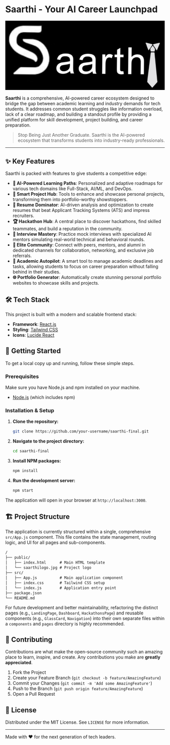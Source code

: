 # Saarthi - Your AI Career Launchpad

![Saarthi Logo](./public/saarthilogo.jpg)

**Saarthi** is a comprehensive, AI-powered career ecosystem designed to bridge the gap between academic learning and industry demands for tech students. It addresses common student struggles like information overload, lack of a clear roadmap, and building a standout profile by providing a unified platform for skill development, project building, and career preparation.

> Stop Being Just Another Graduate. Saarthi is the AI-powered ecosystem that transforms students into industry-ready professionals.

---

## ✨ Key Features

Saarthi is packed with features to give students a competitive edge:

- **🧠 AI-Powered Learning Paths**: Personalized and adaptive roadmaps for various tech domains like Full-Stack, AI/ML, and DevOps.
- **🚀 Smart Project Hub**: Tools to enhance and showcase personal projects, transforming them into portfolio-worthy showstoppers.
- **📄 Resume Dominator**: AI-driven analysis and optimization to create resumes that beat Applicant Tracking Systems (ATS) and impress recruiters.
- **🏆 Hackathon Hub**: A central place to discover hackathons, find skilled teammates, and build a reputation in the community.
- **🎥 Interview Mastery**: Practice mock interviews with specialized AI mentors simulating real-world technical and behavioral rounds.
- **💬 Elite Community**: Connect with peers, mentors, and alumni in dedicated channels for collaboration, networking, and exclusive job referrals.
- **📅 Academic Autopilot**: A smart tool to manage academic deadlines and tasks, allowing students to focus on career preparation without falling behind in their studies.
- **🌐 Portfolio Generator**: Automatically create stunning personal portfolio websites to showcase skills and projects.

## 🛠️ Tech Stack

This project is built with a modern and scalable frontend stack:

- **Framework**: [React.js](https://reactjs.org/)
- **Styling**: [Tailwind CSS](https://tailwindcss.com/)
- **Icons**: [Lucide React](https://lucide.dev/)

## 🚀 Getting Started

To get a local copy up and running, follow these simple steps.

### Prerequisites

Make sure you have Node.js and npm installed on your machine.
- [Node.js](https://nodejs.org/) (which includes npm)

### Installation & Setup

1.  **Clone the repository:**
    ```sh
    git clone https://github.com/your-username/saarthi-final.git
    ```

2.  **Navigate to the project directory:**
    ```sh
    cd saarthi-final
    ```

3.  **Install NPM packages:**
    ```sh
    npm install
    ```

4.  **Run the development server:**
    ```sh
    npm start
    ```

The application will open in your browser at `http://localhost:3000`.

## 🏗️ Project Structure

The application is currently structured within a single, comprehensive `src/App.js` component. This file contains the state management, routing logic, and UI for all pages and sub-components.

```
/
├── public/
│   ├── index.html      # Main HTML template
│   └── saarthilogo.jpg # Project logo
├── src/
│   ├── App.js          # Main application component
│   ├── index.css       # Tailwind CSS setup
│   └── index.js        # Application entry point
├── package.json
└── README.md
```

For future development and better maintainability, refactoring the distinct pages (e.g., `LandingPage`, `Dashboard`, `HackathonsPage`) and reusable components (e.g., `GlassCard`, `Navigation`) into their own separate files within a `components` and `pages` directory is highly recommended.

## 🤝 Contributing

Contributions are what make the open-source community such an amazing place to learn, inspire, and create. Any contributions you make are **greatly appreciated**.

1.  Fork the Project
2.  Create your Feature Branch (`git checkout -b feature/AmazingFeature`)
3.  Commit your Changes (`git commit -m 'Add some AmazingFeature'`)
4.  Push to the Branch (`git push origin feature/AmazingFeature`)
5.  Open a Pull Request

## 📄 License

Distributed under the MIT License. See `LICENSE` for more information.

---

Made with ❤️ for the next generation of tech leaders.